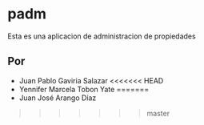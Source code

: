 # padm

Esta es una aplicacion de administracion de propiedades

## Por

- Juan Pablo Gaviria Salazar
<<<<<<< HEAD
- Yennifer Marcela Tobon Yate
=======
- Juan José Arango Díaz
>>>>>>> master
